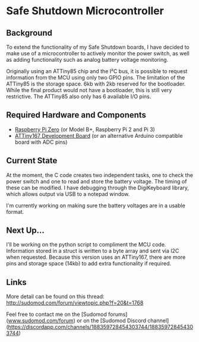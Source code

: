 # Safe Shutdown Microcontroller

Background
----------
To extend the functionality of my Safe Shutdown boards, I have decided to make use of a microcontroller to actively monitor the power switch, as well as adding functionality such as analog battery voltage monitoring.

Originally using an ATTiny85 chip and the I²C bus, it is possible to request information from the MCU using only two GPIO pins. The limitation of the ATTiny85 is the storage space. 6kb with 2kb reserved for the bootloader. While the final product would not have a bootloader, this is still very restrictive. The ATTiny85 also only has 6 available I/O pins.

Required Hardware and Components
--------------------------------
- [Raspberry Pi Zero](https://www.raspberrypi.org/products/pi-zero/) (or Model B+, Raspberry Pi 2 and Pi 3)
- [ATTiny167 Development Board](http://digistump.com/getpro) (or an alternative Arduino compatible board with ADC pins)

Current State
-------------
At the moment, the C code creates two independent tasks, one to check the power switch and one to read and store the battery voltage. The timing of these can be modified. I have debugging through the DigiKeyboard library, which allows output via USB to a notepad window.

I'm currently working on making sure the battery voltages are in a usable format.

Next Up...
-------------
I'll be working on the python script to compliment the MCU code. Information stored in a struct is written to a byte array and sent via I2C when requested. Because this version uses an ATTiny167, there are more pins and storage space (14kb) to add extra functionality if required.

Links
-----
More detail can be found on this thread:
http://sudomod.com/forum/viewtopic.php?f=20&t=1768

Feel free to contact me on the [Sudomod forums] (www.sudomod.com/forum) or on the [Sudomod Discord channel] (https://discordapp.com/channels/188359728454303744/188359728454303744)
